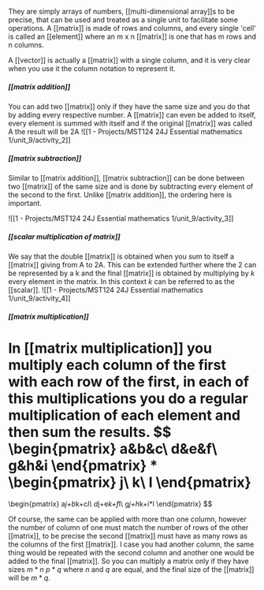 They are simply arrays of numbers, [[multi-dimensional array]]s to be precise, that can be used and treated as a single unit to facilitate some operations.
A [[matrix]] is made of rows and columns, and every single 'cell' is called an [[element]] where an m x n [[matrix]] is one that has m rows and n columns.

A [[vector]] is actually a [[matrix]] with a single column, and it is very clear when you use it the column notation to represent it.

##### [[matrix addition]]

You can add two [[matrix]] only if they have the same size and you do that by adding every respective number. A [[matrix]] can even be added to itself, every element is summed with itself and if the original [[matrix]] was called A the result will be 2A
![[1 - Projects/MST124 24J Essential mathematics 1/unit_9/activity_2]]

##### [[matrix subtraction]]

Similar to [[matrix addition]], [[matrix subtraction]] can be done between two [[matrix]] of the same size and is done by subtracting every element of the second to the first. Unlike [[matrix addition]], the ordering here is important.

![[1 - Projects/MST124 24J Essential mathematics 1/unit_9/activity_3]]

##### [[scalar multiplication of matrix]]

We say that the double [[matrix]] is obtained when you sum to itself a [[matrix]] giving from A to 2A. This can be extended further where the 2 can be represented by a k and the final [[matrix]] is obtained by multiplying by $k$ every element in the matrix. In this context $k$ can be referred to as the [[scalar]].
![[1 - Projects/MST124 24J Essential mathematics 1/unit_9/activity_4]]


##### [[matrix multiplication]]

In [[matrix multiplication]] you multiply each column of the first with each row of the first, in each of this multiplications you do a regular multiplication of each element and then sum the results.
$$
\begin{pmatrix}
a&b&c\\
d&e&f\\
g&h&i
\end{pmatrix}
*
\begin{pmatrix}
j\\
k\\
l
\end{pmatrix}
=
\begin{pmatrix}
a*j+b*k+c*l\\
d*j+e*k+f*l\\
g*j+h*k+i*l
\end{pmatrix}
$$

Of course, the same can be applied with more than one column, however the number of column of one must match the number of rows of the other [[matrix]], to be precise the second [[matrix]] must have as many rows as the columns of the first [[matrix]]. I case you had another column, the same thing would be repeated with the second column and another one would be added to the final [[matrix]]. So you can multiply a matrix only if they have sizes $m*n\ p*q$ where $n$ and $q$ are equal, and the final size of the [[matrix]] will be $m*q$.







